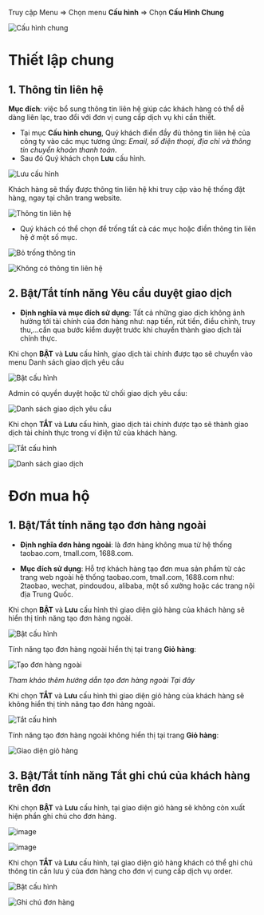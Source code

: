 
Truy cập Menu => Chọn menu **Cấu hình** => Chọn **Cấu Hình Chung**

![Cấu hình chung](https://user-images.githubusercontent.com/73226975/132312213-9ada8b75-1c7c-435b-9d63-b62d5f6b8715.png)

# Thiết lập chung
## 1. Thông tin liên hệ
**Mục đích**: việc bổ sung thông tin liên hệ giúp các khách hàng có thể dễ dàng liên lạc, trao đổi với đơn vị cung cấp dịch vụ khi cần thiết.

- Tại mục **Cấu hình chung**, Quý khách điền đầy đủ thông tin liên hệ của công ty vào các mục tương ứng: *Email, số điện thoại, địa chỉ và thông tin chuyển khoản thanh toán*.
-  Sau đó Quý khách chọn **Lưu** cấu hình.

![Lưu cấu hình](https://user-images.githubusercontent.com/73226975/132631569-4646dfbc-1e21-4e20-b8ee-5cf189f79999.png)

Khách hàng sẽ thấy được thông tin liên hệ khi truy cập vào hệ thống đặt hàng, ngay tại chân trang website.

![Thông tin liên hệ](https://user-images.githubusercontent.com/73226975/132632453-8eb7b5b5-ffef-45c8-acdb-a38ede703535.png)

- Quý khách có thể chọn để trống tất cả các mục hoặc điền thông tin liên hệ ở một số mục.

![Bỏ trống thông tin](https://user-images.githubusercontent.com/73226975/132633019-82aa78ec-c1b6-4360-8a4c-870f567f03d2.png)


![Không có thông tin liên hệ](https://user-images.githubusercontent.com/73226975/132633140-068ad703-b0a7-44e5-bafb-f7078f2b4f82.png)


## 2. Bật/Tắt tính năng Yêu cầu duyệt giao dịch

- **Định nghĩa và mục đích sử dụng**: Tất cả những giao dịch không ảnh hưởng tới tài chính của đơn hàng như: nạp tiền, rút tiền, điều chỉnh, truy thu,…cần qua bước kiểm duyệt trước khi chuyển thành giao dịch tài chính thực. 

Khi chọn **BẬT** và **Lưu** cấu hình, giao dịch tài chính được tạo sẽ chuyển vào menu Danh sách giao dịch yêu cầu

![Bật cấu hình](https://user-images.githubusercontent.com/73226975/132471196-e2d42dc7-acc4-422b-9e84-2fd6fd13eb41.png)

Admin có quyền duyệt hoặc từ chối giao dịch yêu cầu:

![Danh sách giao dịch yêu cầu](https://user-images.githubusercontent.com/73226975/132471406-5e42caff-6e17-456b-9db3-12d83c1f4ba0.png)

Khi chọn **TẮT** và **Lưu** cấu hình, giao dịch tài chính được tạo sẽ thành giao dịch tài chính thực trong ví điện tử của khách hàng. 

![Tắt cấu hình](https://user-images.githubusercontent.com/73226975/132473030-e15c1248-6fe6-4328-b521-c5630a27b1a5.png)

![Danh sách giao dịch](https://user-images.githubusercontent.com/73226975/132473612-b5e06c1a-0321-402f-bb4f-15a35a2c4dcd.png)

# Đơn mua hộ
## 1. Bật/Tắt tính năng tạo đơn hàng ngoài

- **Định nghĩa đơn hàng ngoài**: là đơn hàng không mua từ hệ thống taobao.com, tmall.com, 1688.com.

- **Mục đích sử dụng**: Hỗ trợ khách hàng tạo đơn mua sản phẩm từ các trang web ngoài hệ thống taobao.com, tmall.com, 1688.com như: 2taobao, wechat, pindoudou, alibaba, một số xưởng hoặc các trang nội địa Trung Quốc.

Khi chọn **BẬT** và **Lưu** cấu hình thì giao diện giỏ hàng của khách hàng sẽ hiển thị tính năng tạo đơn hàng ngoài.

![Bật cấu hình](https://user-images.githubusercontent.com/73226975/132630053-31a2fc37-4dcc-496d-bdbd-03dd91c7a65f.png)

Tính năng tạo đơn hàng ngoài hiển thị tại trang **Giỏ hàng**:

![Tạo đơn hàng ngoài](https://user-images.githubusercontent.com/73226975/132317625-b6ebd4be-5324-4d5f-9895-e8acd8263a64.png)

*Tham khảo thêm hướng dẫn tạo đơn hàng ngoài Tại đây*

Khi chọn **TẮT** và **Lưu** cấu hình thì giao diện giỏ hàng của khách hàng sẽ không hiển thị tính năng tạo đơn hàng ngoài.

![Tắt cấu hình](https://user-images.githubusercontent.com/73226975/132630132-9174de73-49a2-4245-80ab-8e59dede92a2.png)

Tính năng tạo đơn hàng ngoài không hiển thị tại trang **Giỏ hàng**:

![Giao diện giỏ hàng](https://user-images.githubusercontent.com/73226975/132318982-102e8176-067e-4511-bb14-1fe29b891ead.png)


## 3. Bật/Tắt tính năng Tắt ghi chú của khách hàng trên đơn

Khi chọn **BẬT** và **Lưu** cấu hình, tại giao diện giỏ hàng sẽ không còn xuất hiện phần ghi chú cho đơn hàng.

![image](https://user-images.githubusercontent.com/73226975/132493316-9d74f4cf-8507-4767-ad3b-c441c168393a.png)

![image](https://user-images.githubusercontent.com/73226975/132475691-00a59357-69fe-4172-b9ea-33ffd641a385.png)

Khi chọn **TẮT** và **Lưu** cấu hình, tại giao diện giỏ hàng khách có thể ghi chú thông tin cần lưu ý của đơn hàng cho đơn vị cung cấp dịch vụ order.

![Bật cấu hình](https://user-images.githubusercontent.com/73226975/132474020-e5d04228-c684-4eae-a926-580066db4c4a.png)

![Ghi chú đơn hàng](https://user-images.githubusercontent.com/73226975/132493172-498462ed-14e9-4f24-9470-c218b64d46b7.png)







